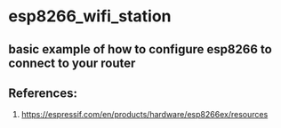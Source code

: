 # esp8266_wifi_station
## basic example of how to configure esp8266 to connect to your router
## References:
1. https://espressif.com/en/products/hardware/esp8266ex/resources
